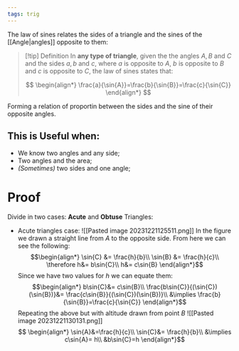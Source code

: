 ```yaml
---
tags: trig
---
```

The law of sines relates the sides of a triangle and the sines of the [[Angle|angles]] opposite to them:

>[!tip] Definition
>In **any type of triangle**, given the the angles $A, B$ and $C$ and the sides $a, b$ and $c$, where $a$ is opposite to $A$, $b$ is opposite to $B$ and $c$ is opposite to $C$, the law of sines states that:
>
>$$
\begin{align*}
\frac{a}{\sin{A}}=\frac{b}{\sin{B}}=\frac{c}{\sin{C}}
\end{align*}
>$$

Forming a relation of proportin between the sides and the sine of their opposite angles.
## This is Useful when:
- We know two angles and any side;
- Two angles and the area;
- *(Sometimes)* two sides and one angle;
# Proof
Divide in two cases: **Acute** and **Obtuse** Triangles:
- Acute triangles case:
![[Pasted image 20231221125511.png]]
In the figure we drawn a straight line from $A$ to the opposite side. From here we can see the following:
$$\begin{align*}
\sin{C} &= \frac{h}{b}\\
\sin{B} &= \frac{h}{c}\\
\therefore h&= b\sin{C}\\
h&= c\sin{B} 
\end{align*}$$
Since we have two values for $h$ we can equate them:
$$\begin{align*}
b\sin{C}&= c\sin{B}\\
\frac{b\sin{C}}{(\sin{C})(\sin{B})}&= \frac{c\sin{B}}{(\sin{C})(\sin{B})}\\
&\implies \frac{b}{\sin{B}}=\frac{c}{\sin{C}}
\end{align*}$$
Repeating the above but with altitude drawn from point $B$
![[Pasted image 20231221130131.png]]
$$
\begin{align*}
\sin{A}&=\frac{h}{c}\\
\sin{C}&= \frac{h}{b}\\
&\implies c\sin{A}= h\\
&b\sin{C}=h
\end{align*}$$






